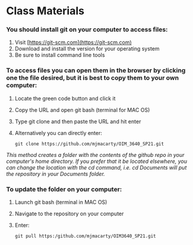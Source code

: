 # Class Materials
### You should install git on your computer to access files:
1. Visit [https://git-scm.com](https://git-scm.com)
2. Download and install the version for your operating system
3. Be sure to install command line tools
### To access files you can open them in the browser by clicking one the file desired, but it is best to copy them to your own computer:
1. Locate the green code button and click it
2. Copy the URL and open git bash (terminal for MAC OS)
3. Type git clone and then paste the URL and hit enter
4. Alternatively you can directly enter:

    `git clone https://github.com/mjmacarty/OIM_3640_SP21.git` 

*This method creates a folder with the contents of the github repo in your computer's home directory. If you prefer that it be located elsewhere, you can change the location with the cd command, i.e. cd Documents will put the repository in your Documents folder.* 
### To update the folder on your computer:
1. Launch git bash (terminal in MAC OS)
2. Navigate to the repository on your computer
3. Enter:

    `git pull https:/github.com/mjmacarty/OIM3640_SP21.git`